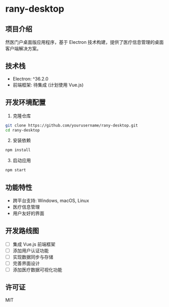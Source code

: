 # rany-desktop

## 项目介绍

然医门户桌面版应用程序，基于 Electron 技术构建，提供了医疗信息管理的桌面客户端解决方案。

## 技术栈

- Electron: ^36.2.0
- 前端框架: 待集成 (计划使用 Vue.js)

## 开发环境配置

1. 克隆仓库

```bash
git clone https://github.com/yourusername/rany-desktop.git
cd rany-desktop
```

2. 安装依赖

```bash
npm install
```

3. 启动应用

```bash
npm start
```

## 功能特性

- 跨平台支持: Windows, macOS, Linux
- 医疗信息管理
- 用户友好的界面

## 开发路线图

- [ ] 集成 Vue.js 前端框架
- [ ] 添加用户认证功能
- [ ] 实现数据同步与存储
- [ ] 完善界面设计
- [ ] 添加医疗数据可视化功能

## 许可证

MIT
